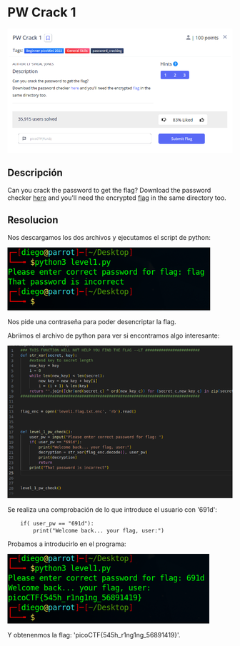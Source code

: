 # PW Crack 1
![Descripcion del CTF](img/description.png)

## Descripción
Can you crack the password to get the flag? Download the password checker [here](https://artifacts.picoctf.net/c/10/level1.py) and you'll need the encrypted [flag](https://artifacts.picoctf.net/c/10/level1.flag.txt.enc) in the same directory too.

## Resolucion
Nos descargamos los dos archivos y ejecutamos el script de python:

![Consola](img/console1.png)

Nos pide una contraseña para poder desencriptar la flag.

Abriimos el archivo de python para ver si encontramos algo interesante:

![VSCodium](img/codium.png)

Se realiza una comprobación de lo que introduce el usuario con '691d':

```
    if( user_pw == "691d"):
        print("Welcome back... your flag, user:")
```

Probamos a introducirlo en el programa:

![Consola](img/console2.png)

Y obtenenmos la flag: 'picoCTF{545h_r1ng1ng_56891419}'.